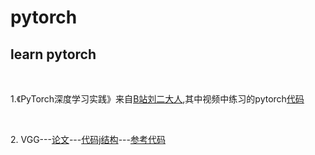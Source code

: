 # pytorch
<h2>learn pytorch</h2></br> 
<p>1.《PyTorch深度学习实践》来自<a href='https://www.bilibili.com/video/BV1Y7411d7Ys/?p=9&t=2590'>B站刘二大人</a>,其中视频中练习的pytorch<a href="https://github.com/zhangyu13141/pytorch/tree/master/pytorch%E8%AF%BE%E7%A8%8B----  %E3%80%8APyTorch%E6%B7%B1%E5%BA%A6%E5%AD%A6%E4%B9%A0%E5%AE%9E%E8%B7%B5%E3%80%8B">代码</a></p></br>
<p>2. VGG---<a href='https://arxiv.org/abs/1409.1556'>论文</a>---<a href='https://github.com/zhangyu13141/pytorch--learning/tree/master/vgg'>代码j结构</a>---<a href='https://github.com/weiaicunzai/pytorch-cifar100'>参考代码</a></p></br>




